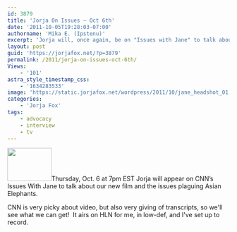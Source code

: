 ```yaml
---
id: 3879
title: 'Jorja On Issues — Oct 6th'
date: '2011-10-05T19:28:03-07:00'
authorname: 'Mika E. (Ipstenu)'
excerpt: 'Jorja will, once again, be on "Issues with Jane" to talk about issues!  This time it''s Asian Elephants!'
layout: post
guid: 'https://jorjafox.net/?p=3879'
permalink: /2011/jorja-on-issues-oct-6th/
Views:
    - '101'
astra_style_timestamp_css:
    - '1634283533'
image: 'https://static.jorjafox.net/wordpress/2011/10/jane_headshot_01.jpeg'
categories:
    - 'Jorja Fox'
tags:
    - advocacy
    - interview
    - tv
---
```


<img class="alignleft size-thumbnail wp-image-3880" title="jane_headshot_01" src="//static.jorjafox.net/wordpress/2011/10/jane_headshot_01-210x140.jpeg" alt="" width="100" height="75" />Thursday, Oct. 6 at 7pm EST Jorja will appear on CNN’s Issues With Jane to talk about our new film and the issues plaguing Asian Elephants.

CNN is very picky about video, but also very giving of transcripts, so we'll see what we can get!  It airs on HLN for me, in low-def, and I've set up to record.
